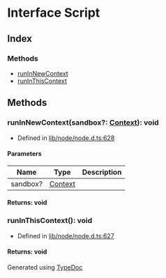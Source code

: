 # Interface Script


## Index

### Methods
* [runInNewContext](_vm_.script.md#runinnewcontext)
* [runInThisContext](_vm_.script.md#runinthiscontext)

## Methods

### runInNewContext(sandbox?: [Context](_vm_.context.md)): void
  
* Defined in [lib/node/node.d.ts:628](https://github.com/kimamula/typedoc/blob/HEAD/src/lib/node/node.d.ts#L628)


#### Parameters

| Name | Type | Description |
| ---- | ---- | ---- |
| sandbox? | [Context](_vm_.context.md)|  |

#### Returns: void

### runInThisContext(): void
  
* Defined in [lib/node/node.d.ts:627](https://github.com/kimamula/typedoc/blob/HEAD/src/lib/node/node.d.ts#L627)

#### Returns: void


Generated using [TypeDoc](http://typedoc.io)

